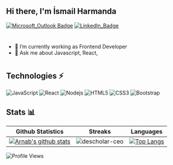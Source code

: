 ## Hi there, I'm İsmail Harmanda
[![Microsoft_Outlook Badge](https://img.shields.io/badge/-iharmanda@hotmail.com-0078D4?style=for-the-badge&logo=microsoft-outlook&logoColor=white)](mailto:iharmanda@hotmail.com "Connect via Email")
[![LinkedIn_Badge](https://img.shields.io/badge/-ismailharmanda-0077B5?style=for-the-badge&logo=linkedin&logoColor=white)](https://www.linkedin.com/in/ismail-harmanda/)
<div style="margin-bottom: 40px"></div>


- 🔭 I’m currently working as Frontend Developer
- 💬 Ask me about Javascript, React,

<div style="margin-bottom: 40px"></div>

## Technologies ⚡

![JavaScript](https://img.shields.io/badge/-JavaScript-black?style=flat&logo=javascript)
![React](https://img.shields.io/badge/-React-darkblue?style=flat&logo=react)
![Nodejs](https://img.shields.io/badge/-Nodejs-darkblue?style=flat&logo=Node.js)
![HTML5](https://img.shields.io/badge/-HTML5-blue?style=flat&logo=html5&logoColor=white)
![CSS3](https://img.shields.io/badge/-CSS3-blue?style=flat&logo=css3)
![Bootstrap](https://img.shields.io/badge/-Bootstrap-blue?style=flat&logo=bootstrap)


## Stats 📊

|Github Statistics|Streaks|Languages|
|-|-|-|
|[![Arnab's github stats](https://github-readme-stats.vercel.app/api?username=ismailharmanda&show_icons=true&theme=dark&hide_title=true)](https://github.com/ismailharmanda)|![descholar-ceo](https://github-readme-streak-stats.herokuapp.com/?user=ismailharmanda&theme=dark)|[![Top Langs](https://github-readme-stats.vercel.app/api/top-langs/?username=ismailharmanda&show_icons=true&theme=dark&layout=compact&hide_title=true)](https://github.com/ismailharmanda)

![Profile Views](https://komarev.com/ghpvc/?username=ismailharmanda&style=plastic&color=yellow)

